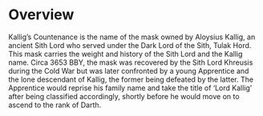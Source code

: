 # Overview

Kallig’s Countenance is the name of the mask owned by Aloysius Kallig, an ancient Sith Lord who served under the Dark Lord of the Sith, Tulak Hord.
This mask carries the weight and history of the Sith Lord and the Kallig name.
Circa 3653 BBY, the mask was recovered by the Sith Lord Khreusis during the Cold War but was later confronted by a young Apprentice and the lone descendant of Kallig, the former being defeated by the latter.
The Apprentice would reprise his family name and take the title of ‘Lord Kallig’ after being classified accordingly, shortly before he would move on to ascend to the rank of Darth.
